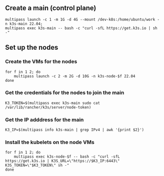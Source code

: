 
## Create a main (control plane)
```
multipass launch -c 1 -m 1G -d 4G --mount /dev-k8s:/home/ubuntu/work -n k3s-main 22.04;
multipass exec k3s-main -- bash -c "curl -sfL https://get.k3s.io | sh -"
```

## Set up the nodes

### Create the VMs for the nodes
```
for f in 1 2; do
    multipass launch -c 2 -m 2G -d 10G -n k3s-node-$f 22.04
done
```

### Get the credentials for the nodes to join the main
```
K3_TOKEN=$(multipass exec k3s-main sudo cat /var/lib/rancher/k3s/server/node-token)
```

### Get the IP adddress for the main  
```
K3_IP=$(multipass info k3s-main | grep IPv4 | awk '{print $2}')
```

### Install the kubelets on the node VMs
```
for f in 1 2; do
    multipass exec k3s-node-$f -- bash -c "curl -sfL https://get.k3s.io | K3S_URL=\"https://$K3_IP:6443\" K3S_TOKEN=\"$K3_TOKEN\" sh -"
done
```
